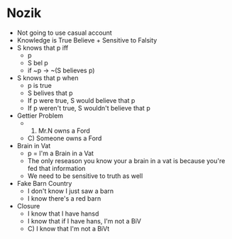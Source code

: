 Nozik
=====
- Not going to use casual account
- Knowledge is True Believe + Sensitive to Falsity
- S knows that p iff
  * p
  * S bel p
  * if ~p -> ~(S believes p)
- S knows that p when
  * p is true
  * S belives that p
  * If p were true, S would believe that p
  * If p weren't true, S wouldn't believe that p
- Gettier Problem 
  * 1) Mr.N owns a Ford
  * C) Someone owns a Ford
- Brain in Vat
  * p = I'm a Brain in a Vat
  * The only reseason you know your a brain in a vat is because you're fed that information
  * We need to be sensitive to truth as well
- Fake Barn Country
  * I don't know I just saw a barn
  * I know there's a red barn 
- Closure
  * I know that I have hansd
  * I know that if I have hans, I'm not a BiV
  * C) I know that I'm not a BiVt
